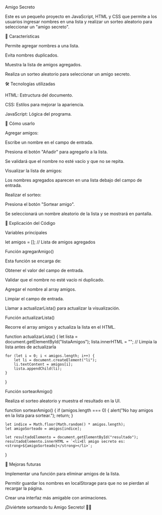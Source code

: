 Amigo Secreto

Este es un pequeño proyecto en JavaScript, HTML y CSS que permite a los usuarios ingresar nombres en una lista y realizar un sorteo aleatorio para seleccionar un "amigo secreto".

📌 Características

Permite agregar nombres a una lista.

Evita nombres duplicados.

Muestra la lista de amigos agregados.

Realiza un sorteo aleatorio para seleccionar un amigo secreto.

🛠️ Tecnologías utilizadas

HTML: Estructura del documento.

CSS: Estilos para mejorar la apariencia.

JavaScript: Lógica del programa.

🚀 Cómo usarlo

Agregar amigos:

Escribe un nombre en el campo de entrada.

Presiona el botón "Añadir" para agregarlo a la lista.

Se validará que el nombre no esté vacío y que no se repita.

Visualizar la lista de amigos:

Los nombres agregados aparecen en una lista debajo del campo de entrada.

Realizar el sorteo:

Presiona el botón "Sortear amigo".

Se seleccionará un nombre aleatorio de la lista y se mostrará en pantalla.

📜 Explicación del Código

Variables principales

let amigos = []; // Lista de amigos agregados

Función agregarAmigo()

Esta función se encarga de:

Obtener el valor del campo de entrada.

Validar que el nombre no esté vacío ni duplicado.

Agregar el nombre al array amigos.

Limpiar el campo de entrada.

Llamar a actualizarLista() para actualizar la visualización.

Función actualizarLista()

Recorre el array amigos y actualiza la lista en el HTML.

function actualizarLista() {
    let lista = document.getElementById("listaAmigos");
    lista.innerHTML = ""; // Limpia la lista antes de actualizarla
    
    for (let i = 0; i < amigos.length; i++) {
        let li = document.createElement("li");
        li.textContent = amigos[i];
        lista.appendChild(li);
    }
}

Función sortearAmigo()

Realiza el sorteo aleatorio y muestra el resultado en la UI.

function sortearAmigo() {
    if (amigos.length === 0) {
        alert("No hay amigos en la lista para sortear.");
        return;
    }

    let indice = Math.floor(Math.random() * amigos.length);
    let amigoSorteado = amigos[indice];

    let resultadoElemento = document.getElementById("resultado");
    resultadoElemento.innerHTML = `<li>El amigo secreto es: <strong>${amigoSorteado}</strong></li>`;
}

📌 Mejoras futuras

Implementar una función para eliminar amigos de la lista.

Permitir guardar los nombres en localStorage para que no se pierdan al recargar la página.

Crear una interfaz más amigable con animaciones.

¡Diviértete sorteando tu Amigo Secreto! 🎁🎉

